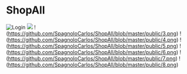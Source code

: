 # ShopAll

![Login](https://github.com/SpagnoloCarlos/ShopAll/blob/master/public/1.png)
![](https://github.com/SpagnoloCarlos/ShopAll/blob/master/public/2.png)
!(https://github.com/SpagnoloCarlos/ShopAll/blob/master/public/3.png)
!(https://github.com/SpagnoloCarlos/ShopAll/blob/master/public/4.png)
!(https://github.com/SpagnoloCarlos/ShopAll/blob/master/public/5.png)
!(https://github.com/SpagnoloCarlos/ShopAll/blob/master/public/6.png)
!(https://github.com/SpagnoloCarlos/ShopAll/blob/master/public/7.png)
!(https://github.com/SpagnoloCarlos/ShopAll/blob/master/public/8.png)
